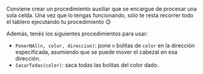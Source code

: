 Conviene crear un procedimiento auxiliar que se encargue de procesar una sola celda. Una vez que lo tengas funcionando, sólo te resta recorrer todo el tablero ejecutando tu procedimiento :wink:

Además, tenés los siguientes procedimientos para usar:

* `PonerNAl(n, color, direccion)`: pone `n` bolitas de `color` en la dirección especificada, asumiendo que se puede mover el cabezal en esa dirección.
* `SacarTodas(color)`: saca todas las bolitas del color dado.